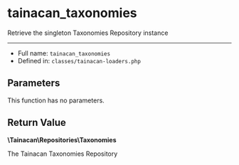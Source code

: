 # tainacan_taxonomies


Retrieve the singleton Taxonomies Repository instance

***

* Full name: `tainacan_taxonomies`
* Defined in: `classes/tainacan-loaders.php`

## Parameters

This function has no parameters.

## Return Value

**\Tainacan\Repositories\Taxonomies**

The Tainacan Taxonomies Repository
